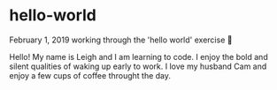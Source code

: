 # hello-world
February 1, 2019 working through the 'hello world' exercise 🍋

Hello!
My name is Leigh and I am learning to code. I enjoy the bold and silent qualities of waking up early to work.  I love my husband Cam and enjoy a few cups of coffee throught the day. 
